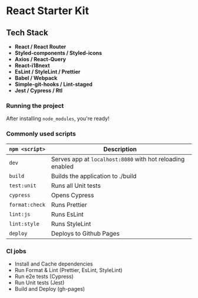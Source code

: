 # React Starter Kit

## Tech Stack

- **React / React Router**
- **Styled-components / Styled-icons**
- **Axios / React-Query**
- **React-i18next**
- **EsLint / StyleLint / Prettier**
- **Babel / Webpack**
- **Simple-git-hooks / Lint-staged**
- **Jest / Cypress / Rtl**

### Running the project

After installing `node_modules`, you're ready!

### Commonly used scripts

| `npm <script>` | Description                                               |
| -------------- | --------------------------------------------------------- |
| `dev`          | Serves app at `localhost:8080` with hot reloading enabled |
| `build`        | Builds the application to ./build                         |
| `test:unit`    | Runs all Unit tests                                       |
| `cypress`      | Opens Cypress                                             |
| `format:check` | Runs Prettier                                             |
| `lint:js`      | Runs EsLint                                               |
| `lint:style`   | Runs StyleLint                                            |
| `deploy`       | Deploys to Github Pages                                   |

### CI jobs

- Install and Cache dependencies
- Run Format & Lint (Prettier, EsLint, StyleLint)
- Run e2e tests (Cypress)
- Run Unit tests (Jest)
- Build and Deploy (gh-pages)
